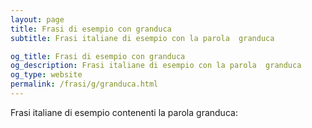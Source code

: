 ```yaml
---
layout: page
title: Frasi di esempio con granduca 
subtitle: Frasi italiane di esempio con la parola  granduca

og_title: Frasi di esempio con granduca 
og_description: Frasi italiane di esempio con la parola  granduca
og_type: website
permalink: /frasi/g/granduca.html
---
```


Frasi italiane di esempio contenenti la parola granduca:


